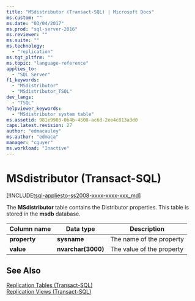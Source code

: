 ```yaml
---
title: "MSdistributor (Transact-SQL) | Microsoft Docs"
ms.custom: ""
ms.date: "03/04/2017"
ms.prod: "sql-server-2016"
ms.reviewer: ""
ms.suite: ""
ms.technology: 
  - "replication"
ms.tgt_pltfrm: ""
ms.topic: "language-reference"
applies_to: 
  - "SQL Server"
f1_keywords: 
  - "MSdistributor"
  - "MSdistributor_TSQL"
dev_langs: 
  - "TSQL"
helpviewer_keywords: 
  - "MSdistributor system table"
ms.assetid: 981e9903-0b4b-4508-ac6d-2ee4c813a3d0
caps.latest.revision: 27
author: "edmacauley"
ms.author: "edmaca"
manager: "cguyer"
ms.workload: "Inactive"
---
```

# MSdistributor (Transact-SQL)
[!INCLUDE[tsql-appliesto-ss2008-xxxx-xxxx-xxx_md](../../includes/tsql-appliesto-ss2008-xxxx-xxxx-xxx-md.md)]

  The **MSdistributor** table contains the Distributor properties. This table is stored in the **msdb** database.  
  
|Column name|Data type|Description|  
|-----------------|---------------|-----------------|  
|**property**|**sysname**|The name of the property|  
|**value**|**nvarchar(3000)**|The value of the property|  
  
## See Also  
 [Replication Tables &#40;Transact-SQL&#41;](../../relational-databases/system-tables/replication-tables-transact-sql.md)   
 [Replication Views &#40;Transact-SQL&#41;](../../relational-databases/system-views/replication-views-transact-sql.md)  
  
  
